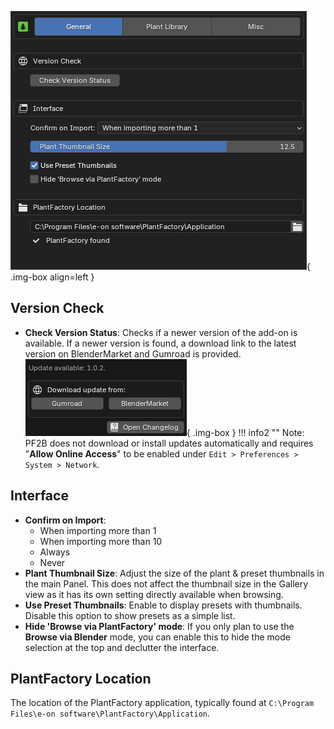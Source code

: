 ![Preferences - General](../images/preferences_general.webp){ .img-box align=left }


## Version Check

- **Check Version Status**: Checks if a newer version of the add-on is available. If a newer version is found, a download link to the latest version on BlenderMarket and Gumroad is provided. ![Preferences - General](../images/check-version_example.webp){ .img-box }
!!! info2 ""
    Note: PF2B does not download or install updates automatically and requires "**Allow Online Access**" to be enabled under `Edit > Preferences > System > Network`.

## Interface

- **Confirm on Import**:
    - When importing more than 1
    - When importing more than 10
    - Always
    - Never
- **Plant Thumbnail Size**: Adjust the size of the plant & preset thumbnails in the main Panel. This does not affect the thumbnail size in the Gallery view as it has its own setting directly available when browsing.
- **Use Preset Thumbnails**: Enable to display presets with thumbnails. Disable this option to show presets as a simple list.
- **Hide 'Browse via PlantFactory' mode**: If you only plan to use the **Browse via Blender** mode, you can enable this to hide the mode selection at the top and declutter the interface.

## PlantFactory Location

 The location of the PlantFactory application, typically found at `C:\Program Files\e-on software\PlantFactory\Application`.

<div style="clear:both"></div>